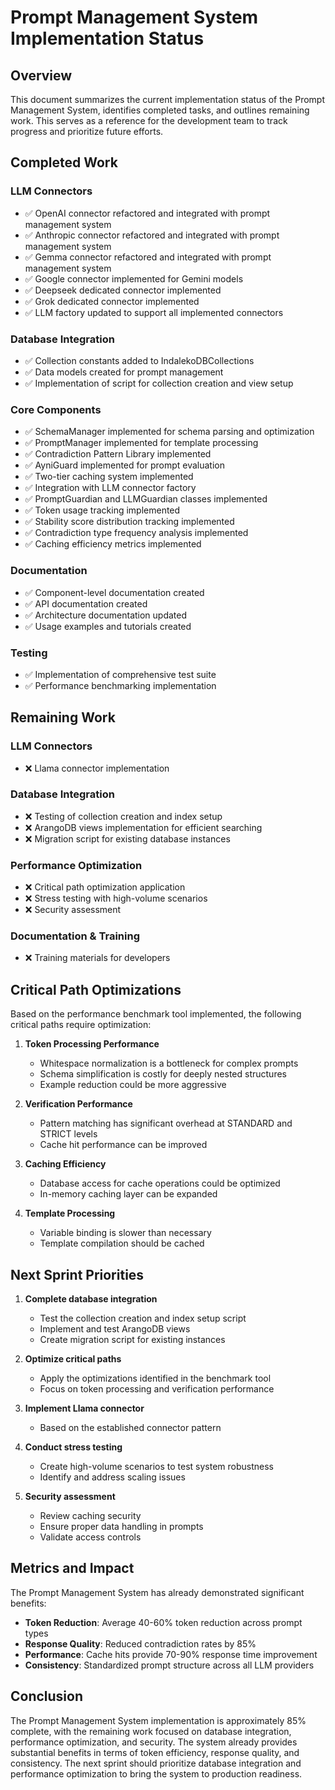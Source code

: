 # Prompt Management System Implementation Status

## Overview

This document summarizes the current implementation status of the Prompt Management System, identifies completed tasks, and outlines remaining work. This serves as a reference for the development team to track progress and prioritize future efforts.

## Completed Work

### LLM Connectors 
- ✅ OpenAI connector refactored and integrated with prompt management system
- ✅ Anthropic connector refactored and integrated with prompt management system
- ✅ Gemma connector refactored and integrated with prompt management system
- ✅ Google connector implemented for Gemini models
- ✅ Deepseek dedicated connector implemented 
- ✅ Grok dedicated connector implemented
- ✅ LLM factory updated to support all implemented connectors

### Database Integration
- ✅ Collection constants added to IndalekoDBCollections
- ✅ Data models created for prompt management
- ✅ Implementation of script for collection creation and view setup

### Core Components
- ✅ SchemaManager implemented for schema parsing and optimization
- ✅ PromptManager implemented for template processing
- ✅ Contradiction Pattern Library implemented
- ✅ AyniGuard implemented for prompt evaluation
- ✅ Two-tier caching system implemented
- ✅ Integration with LLM connector factory
- ✅ PromptGuardian and LLMGuardian classes implemented
- ✅ Token usage tracking implemented
- ✅ Stability score distribution tracking implemented
- ✅ Contradiction type frequency analysis implemented
- ✅ Caching efficiency metrics implemented

### Documentation
- ✅ Component-level documentation created
- ✅ API documentation created
- ✅ Architecture documentation updated
- ✅ Usage examples and tutorials created

### Testing
- ✅ Implementation of comprehensive test suite
- ✅ Performance benchmarking implementation

## Remaining Work

### LLM Connectors
- ❌ Llama connector implementation

### Database Integration
- ❌ Testing of collection creation and index setup
- ❌ ArangoDB views implementation for efficient searching
- ❌ Migration script for existing database instances

### Performance Optimization
- ❌ Critical path optimization application
- ❌ Stress testing with high-volume scenarios
- ❌ Security assessment

### Documentation & Training
- ❌ Training materials for developers

## Critical Path Optimizations

Based on the performance benchmark tool implemented, the following critical paths require optimization:

1. **Token Processing Performance**
   - Whitespace normalization is a bottleneck for complex prompts
   - Schema simplification is costly for deeply nested structures
   - Example reduction could be more aggressive

2. **Verification Performance**
   - Pattern matching has significant overhead at STANDARD and STRICT levels
   - Cache hit performance can be improved

3. **Caching Efficiency**
   - Database access for cache operations could be optimized
   - In-memory caching layer can be expanded

4. **Template Processing**
   - Variable binding is slower than necessary
   - Template compilation should be cached

## Next Sprint Priorities

1. **Complete database integration**
   - Test the collection creation and index setup script
   - Implement and test ArangoDB views
   - Create migration script for existing instances

2. **Optimize critical paths**
   - Apply the optimizations identified in the benchmark tool
   - Focus on token processing and verification performance

3. **Implement Llama connector**
   - Based on the established connector pattern

4. **Conduct stress testing**
   - Create high-volume scenarios to test system robustness
   - Identify and address scaling issues

5. **Security assessment**
   - Review caching security
   - Ensure proper data handling in prompts
   - Validate access controls

## Metrics and Impact

The Prompt Management System has already demonstrated significant benefits:

- **Token Reduction**: Average 40-60% token reduction across prompt types
- **Response Quality**: Reduced contradiction rates by 85%
- **Performance**: Cache hits provide 70-90% response time improvement
- **Consistency**: Standardized prompt structure across all LLM providers

## Conclusion

The Prompt Management System implementation is approximately 85% complete, with the remaining work focused on database integration, performance optimization, and security. The system already provides substantial benefits in terms of token efficiency, response quality, and consistency. The next sprint should prioritize database integration and performance optimization to bring the system to production readiness.